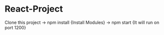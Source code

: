 # React-Project

Clone this project
-> npm install {Install Modules}
-> npm start {It will run on port 1200}
